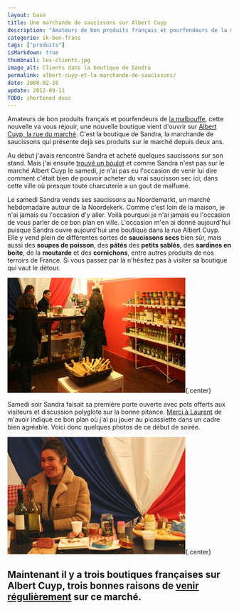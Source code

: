```yaml
---
layout: base
title: Une marchande de saucissons sur Albert Cuyp
description: "Amateurs de bon produits français et pourfendeurs de la malbouffe, cette nouvelle va vous réjouir, une nouvelle boutique vient d'ouvrir sur Albert Cuyp, la ru"
categorie: ik-ben-frans
tags: ["produits"]
isMarkdown: true
thumbnail: les-clients.jpg
image_alt: Clients dans la boutique de Sandra
permalink: albert-cuyp-et-la-marchande-de-saucissons/
date: 2008-02-18
update: 2012-09-11
TODO: shortened desc
---
```


Amateurs de bon produits français et pourfendeurs de [la malbouffe](/le-lunch-du-midi), cette nouvelle va vous réjouir, une nouvelle boutique vient d'ouvrir sur [Albert Cuyp, la rue du marché](/albert-cuyp-le-marche). C'est la boutique de Sandra, la marchande de saucissons qui présente dejà ses produits sur le marché depuis deux ans.

Au début j'avais rencontré Sandra et acheté quelques saucissons sur son stand. Mais j'ai ensuite [trouvé un boulot](/de-mon-boulot) et comme Sandra n'est pas sur le marché Albert Cuyp le samedi, je n'ai pas eu l'occasion de venir lui dire comment c'était bien de pouvoir acheter du vrai saucisson sec ici; dans cette ville où presque toute charcuterie a un gout de malfumé.

Le samedi Sandra vends ses saucissons au Noordemarkt, un marché hebdomadaire autour de la Noordekerk. Comme c'est loin de la maison, je n'ai jamais eu l'occasion d'y aller. Voilà pourquoi je n'ai jamais eu l'occasion de vous parler de ce bon plan en ville. L'occasion m'en ai donné aujourd'hui puisque Sandra ouvre aujourd'hui une boutique dans la rue Albert Cuyp. Elle y vend plein de différentes sortes de **saucissons secs** bien sûr, mais aussi des **soupes de poisson**, des **pâtés** des **petits sablés**, des **sardines en boite**, de la **moutarde** et des **cornichons**, entre autres produits de nos terroirs de France. Si vous passez par là n'hésitez pas à visiter sa boutique qui vaut le détour.

![Clients dans la boutique de Sandra](les-clients.jpg){.center}

Samedi soir Sandra faisait sa première porte ouverte avec pots offerts aux visiteurs et discussion polyglote sur la bonne pitance. [Merci à Laurent](http://laurentchambon.blogspot.com/2008/02/une-grande-tape-de-franchie.html) de m'avoir indiqué ce bon plan où j'ai pu jouer au picassiette dans un cadre bien agréable. Voici donc quelques photos de ce début de soirée.

![Sandra tout sourire dans sa boutique](la-marchande.jpg){.center} 

Maintenant il y a trois boutiques françaises sur Albert Cuyp, trois bonnes raisons de [venir régulièrement](/un-samedi-presque-en-france) sur ce marché.
---